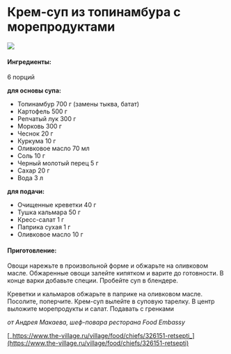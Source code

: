 # Крем-суп из топинамбура с морепродуктами

![](https://i.pinimg.com/564x/99/a1/2a/99a12aaa95cfab35c41bdf8a253a301b.jpg)

#### Ингредиенты:

6 порций

**для основы супа:**

* Топинамбур 700 г \(замены тыква, батат\)
* Картофель 500 г
* Репчатый лук 300 г
* Морковь 300 г
* Чеснок 20 г
* Куркума 10 г
* Оливковое масло 70 мл
* Соль 10 г
* Черный молотый перец 5 г
* Сахар 20 г
* Вода 3 л

**для подачи:**

* Очищенные креветки 40 г
* Тушка кальмара 50 г
* Кресс-салат 1 г
* Паприка сухая 1 г
* Оливковое масло 10 г

#### Приготовление:

Овощи нарежьте в произвольной форме и обжарьте на оливковом масле. Обжаренные овощи залейте кипятком и варите до готовности. В конце варки добавьте специи. Пробейте суп в блендере.

Креветки и кальмаров обжарьте в паприке на оливковом масле. Посолите, поперчите. Крем-суп вылейте в суповую тарелку. В центр выложите морепродукты и салат. Подавать с гренками

_от Андрея Макаева, шеф-повара ресторана Food Embassy_

[_https://www.the-village.ru/village/food/chiefs/326151-retsepti_](https://www.the-village.ru/village/food/chiefs/326151-retsepti)

